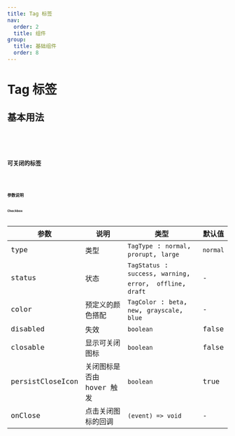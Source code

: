 ```yaml
---
title: Tag 标签
nav:
  order: 2
  title: 组件
group:
  title: 基础组件
  order: 8
---
```


# Tag 标签

## 基本用法

<code src='./demos/basic.tsx' title='基础标签' desc='用于常规的标记。' />
<code src='./demos/prorupt.tsx' title='突出标签' desc='当状态信息需要特别显示出来时。' />
<code src='./demos/version.tsx' title='版本信息' />

## 可关闭的标签

<code src='./demos/closable.tsx' title='可关闭的' />
<code src='./demos/hoverClose.tsx' title='hover显示可关闭' />

## 参数说明

### Checkbox

| 参数             | 说明                      | 类型                                                             | 默认值   |
| ---------------- | ------------------------- | ---------------------------------------------------------------- | -------- |
| type             | 类型                      | `TagType` : `normal`, `prorupt`, `large`                         | `normal` |
| status           | 状态                      | `TagStatus` : `success`, `warning`, `error`， `offline`, `draft` | -        |
| color            | 预定义的颜色搭配          | `TagColor` : `beta`, `new`, `grayscale`, `blue`                  | -        |
| disabled         | 失效                      | `boolean`                                                        | false    |
| closable         | 显示可关闭图标            | `boolean`                                                        | false    |
| persistCloseIcon | 关闭图标是否由 hover 触发 | `boolean`                                                        | true     |
| onClose          | 点击关闭图标的回调        | `(event) => void`                                                | -        |
